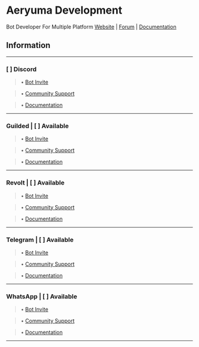 # Aeryuma Development
Bot Developer For Multiple Platform
[Website]() | [Forum]() | [Documentation]()

## Information

-------------------------

### [ ] Discord

> • [Bot Invite]()

> • [Community Support]()

> • [Documentation]()

-------------------------

### Guilded | [ ] Available

> • [Bot Invite]()

> • [Community Support]()

> • [Documentation]()

-------------------------

### Revolt | [ ] Available

> • [Bot Invite]()

> • [Community Support]()

> • [Documentation]()

-------------------------

### Telegram | [ ] Available

> • [Bot Invite]()

> • [Community Support]()

> • [Documentation]()

-------------------------

### WhatsApp | [ ] Available

> • [Bot Invite]()

> • [Community Support]()

> • [Documentation]()

-------------------------

